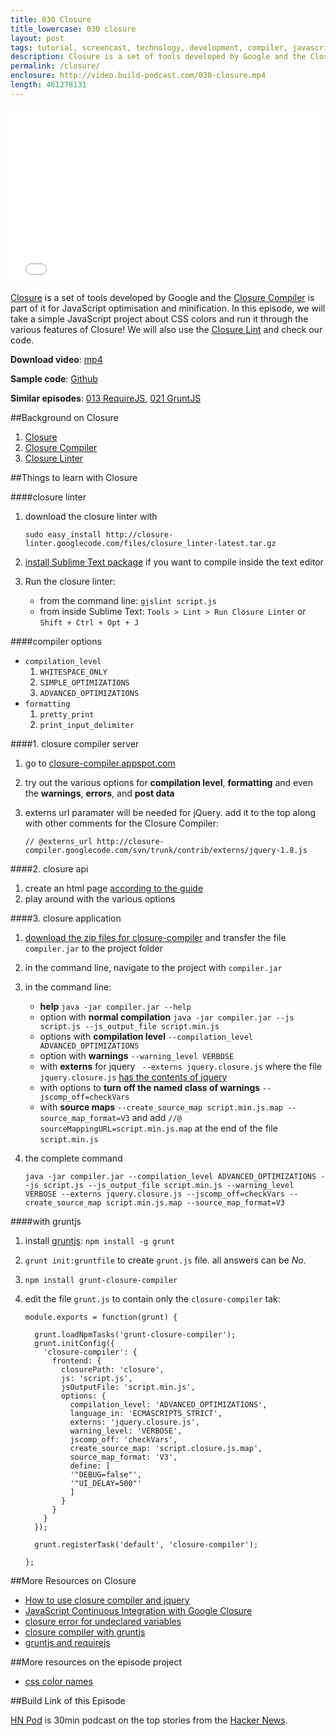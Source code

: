 ```yaml
---
title: 030 Closure
title_lowercase: 030 closure
layout: post
tags: tutorial, screencast, technology, development, compiler, javascript, optimisation, obfuscation, minification, closure, linter, google
description: Closure is a set of tools developed by Google and the Closure Compiler is part of it for JavaScript optimisation and minification. In this episode, we will take a simple JavaScript project about CSS colors and run it through the various features of Closure! We will also use the [Closure Lint and check our code.
permalink: /closure/
enclosure: http://video.build-podcast.com/030-closure.mp4
length: 461278131
---
```


<div id="video"><iframe src="//player.vimeo.com/video/57732970" width="500" height="281" frameborder="0" webkitallowfullscreen mozallowfullscreen allowfullscreen></iframe></div>

[Closure](https://developers.google.com/closure/) is a set of tools developed by Google and the [Closure Compiler](https://developers.google.com/closure/compiler/) is part of it for JavaScript optimisation and minification. In this episode, we will take a simple JavaScript project about CSS colors and run it through the various features of Closure! We will also use the [Closure Lint](https://developers.google.com/closure/utilities/) and check our code.

<p><strong>Download video</strong>: <a href="http://video.build-podcast.com/030-closure.mp4" download="build-podcast-030-closure.mp4">mp4</a></p>

**Sample code**: [Github](https://github.com/sayanee/build-podcast/tree/master/030-closure)

**Similar episodes**: [013 RequireJS](http://build-podcast.com/requirejs/), [021 GruntJS](http://build-podcast.com/gruntjs/)

##Background on Closure

1. [Closure](https://developers.google.com/closure/)
2. [Closure Compiler](https://developers.google.com/closure/compiler/)
3. [Closure Linter](https://developers.google.com/closure/utilities/)


##Things to learn with Closure

####closure linter

1. download the closure linter with

    ```
    sudo easy_install http://closure-linter.googlecode.com/files/closure_linter-latest.tar.gz
    ```
2. [install Sublime Text package](https://github.com/fbzhong/sublime-closure-linter) if you want to compile inside the text editor
3. Run the closure linter:
    - from the command line: `gjslint script.js`
    - from inside Sublime Text: `Tools > Lint > Run Closure Linter` or `Shift + Ctrl + Opt + J`

####compiler options

- `compilation_level`
    1. `WHITESPACE_ONLY`
    2. `SIMPLE_OPTIMIZATIONS`
    3. `ADVANCED_OPTIMIZATIONS`
- `formatting`
    1. `pretty_print`
    2. `print_input_delimiter`

####1. closure compiler server

1. go to [closure-compiler.appspot.com](http://closure-compiler.appspot.com/)
2. try out the various options for **compilation level**, **formatting** and even the **warnings**, **errors**, and **post data**
3. externs url paramater will be needed for jQuery. add it to the top along with other comments for the Closure Compiler:

    ```
    // @externs_url http://closure-compiler.googlecode.com/svn/trunk/contrib/externs/jquery-1.8.js
    ```

####2. closure api

1. create an html page [according to the guide](https://developers.google.com/closure/compiler/docs/gettingstarted_api)
2. play around with the various options

####3. closure application

1. [download the zip files for closure-compiler](https://developers.google.com/closure/compiler/docs/gettingstarted_app) and transfer the file `compiler.jar` to the project folder
2. in the command line, navigate to the project with `compiler.jar`
3. in the command line:
    - **help** `java -jar compiler.jar --help`
    - option with **normal compilation** `java -jar compiler.jar --js script.js --js_output_file script.min.js`
    - options with **compilation level** `--compilation_level ADVANCED_OPTIMIZATIONS`
    - option with **warnings** `--warning_level VERBOSE`
    - with **externs** for jquery ` --externs jquery.closure.js` where the file `jquery.closure.js` [has the contents of jquery](http://closure-compiler.googlecode.com/svn/trunk/contrib/externs/jquery-1.8.js)
    - with options to **turn off the named class of warnings** `--jscomp_off=checkVars`
    - with **source maps** `--create_source_map script.min.js.map --source_map_format=V3` and add `//@ sourceMappingURL=script.min.js.map` at the end of the file `script.min.js`
4. the complete command

    ```
    java -jar compiler.jar --compilation_level ADVANCED_OPTIMIZATIONS --js script.js --js_output_file script.min.js --warning_level VERBOSE --externs jquery.closure.js --jscomp_off=checkVars --create_source_map script.min.js.map --source_map_format=V3
    ```

####with gruntjs

1. install [gruntjs](http://gruntjs.com/): `npm install -g grunt`
2. `grunt init:gruntfile` to create `grunt.js` file. all answers can be *No*.
3. `npm install grunt-closure-compiler`
4. edit the file `grunt.js` to contain only the `closure-compiler` tak:

    ```
    module.exports = function(grunt) {

      grunt.loadNpmTasks('grunt-closure-compiler');
      grunt.initConfig({
        'closure-compiler': {
          frontend: {
            closurePath: 'closure',
            js: 'script.js',
            jsOutputFile: 'script.min.js',
            options: {
              compilation_level: 'ADVANCED_OPTIMIZATIONS',
              language_in: 'ECMASCRIPT5_STRICT',
              externs: 'jquery.closure.js',
              warning_level: 'VERBOSE',
              jscomp_off: 'checkVars',
              create_source_map: 'script.closure.js.map',
              source_map_format: 'V3',
              define: [
              '"DEBUG=false"',
              '"UI_DELAY=500"'
              ]
            }
          }
        }
      });

      grunt.registerTask('default', 'closure-compiler');

    };

    ```


##More Resources on Closure

- [How to use closure compiler and jquery](http://stackoverflow.com/questions/9592534/google-closure-compiler-and-jquery)
- [JavaScript Continuous Integration with Google Closure](http://www.benfarrell.com/2012/05/14/javascript-continuous-integration-with-google-closure/)
- [closure error for undeclared variables](http://stackoverflow.com/questions/10857775/google-closure-variable-window-event-console-is-undeclared-error)
- [closure compiler with gruntjs](https://github.com/gmarty/grunt-closure-compiler)
- [gruntjs and requirejs](https://github.com/asciidisco/grunt-requirejs)

##More resources on the episode project

- [css color names](http://www.crockford.com/wrrrld/color.html)

##Build Link of this Episode

[HN Pod](http://hnpod.com/) is 30min podcast on the top stories from the [Hacker News](http://news.ycombinator.com/best).

